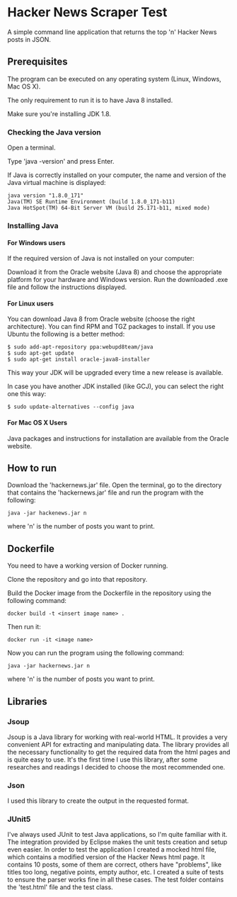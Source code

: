 # Hacker News Scraper Test

A simple command line application that returns the top 'n' Hacker News posts in JSON. 

## Prerequisites

The program can be executed on any operating system (Linux, Windows, Mac OS X). 

The only requirement to run it is to have Java 8 installed.

Make sure you're installing JDK 1.8.

### Checking the Java version

Open a terminal.

Type 'java -version' and press Enter.

If Java is correctly installed on your computer, the name and version of the Java virtual machine is displayed:

```
java version "1.8.0_171"
Java(TM) SE Runtime Environment (build 1.8.0_171-b11)
Java HotSpot(TM) 64-Bit Server VM (build 25.171-b11, mixed mode)
```

### Installing Java

#### For Windows users

If the required version of Java is not installed on your computer:

Download it from the Oracle website (Java 8) and choose the appropriate platform for your hardware and Windows version.
Run the downloaded .exe file and follow the instructions displayed.


#### For Linux users

You can download Java 8 from Oracle website (choose the right architecture). You can find RPM and TGZ packages to install. If you use Ubuntu the following is a better method:

```
$ sudo add-apt-repository ppa:webupd8team/java
$ sudo apt-get update
$ sudo apt-get install oracle-java8-installer
```

This way your JDK will be upgraded every time a new release is available. 

In case you have another JDK installed (like GCJ), you can select the right one this way:

```
$ sudo update-alternatives --config java
```

#### For Mac OS X Users

Java packages and instructions for installation are available from the Oracle website.


## How to run

Download the 'hackernews.jar' file.
Open the terminal, go to the directory that contains the 'hackernews.jar' file and run the program with the following:

```
java -jar hackenews.jar n
```

where 'n' is the number of posts you want to print.

## Dockerfile

You need to have a working version of Docker running.

Clone the repository and go into that repository. 

Build the Docker image from the Dockerfile in the repository using the following command:

```
docker build -t <insert image name> .
```

Then run it:

```
docker run -it <image name>
```

Now you can run the program using the following command:

```
java -jar hackernews.jar n
```

where 'n' is the number of posts you want to print.


## Libraries

### Jsoup 
Jsoup is a Java library for working with real-world HTML. It provides a very convenient API for extracting and manipulating data.
The library provides all the necessary functionality to get the required data from the html pages and is quite easy to use. It's the first time I use this library, after some researches and readings I decided to choose the most recommended one.


### Json
I used this library to create the output in the requested format.


### JUnit5

I've always used JUnit to test Java applications, so I'm quite familiar with it. The integration provided by Eclipse makes the unit tests creation and setup even easier.
In order to test the application I created a mocked html file, which contains a modified version of the Hacker News html page.
It contains 10 posts, some of them are correct, others have "problems", like titles too long, negative points, empty author, etc.
I created a suite of tests to ensure the parser works fine in all these cases.
The test folder contains the 'test.html' file and the test class.





